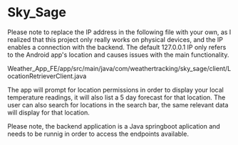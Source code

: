 # Sky_Sage
Please note to replace the IP address in the following file with your own, as I realized that this project only really works on physical devices, and the IP enables a connection with the backend. The default 127.0.0.1 IP only refers to the Android app's location and causes issues with the main functionality.

Weather_App_FE/app/src/main/java/com/weathertracking/sky_sage/client/LocationRetrieverClient.java

The app will prompt for location permissions in order to display your local temperature readings, it will also list a 5 day forecast for that location.
The user can also search for locations in the search bar, the same relevant data will display for that location.

Please note, the backend application is a Java springboot aplication and needs to be runnig in order to access the endpoints available.
